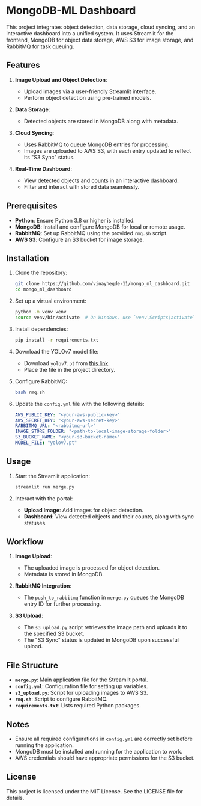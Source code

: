 # MongoDB-ML Dashboard

This project integrates object detection, data storage, cloud syncing, and an interactive dashboard into a unified system. It uses Streamlit for the frontend, MongoDB for object data storage, AWS S3 for image storage, and RabbitMQ for task queuing.

## Features

1. **Image Upload and Object Detection**:
   - Upload images via a user-friendly Streamlit interface.
   - Perform object detection using pre-trained models.

2. **Data Storage**:
   - Detected objects are stored in MongoDB along with metadata.

3. **Cloud Syncing**:
   - Uses RabbitMQ to queue MongoDB entries for processing.
   - Images are uploaded to AWS S3, with each entry updated to reflect its "S3 Sync" status.

4. **Real-Time Dashboard**:
   - View detected objects and counts in an interactive dashboard.
   - Filter and interact with stored data seamlessly.

## Prerequisites

- **Python**: Ensure Python 3.8 or higher is installed.
- **MongoDB**: Install and configure MongoDB for local or remote usage.
- **RabbitMQ**: Set up RabbitMQ using the provided `rmq.sh` script.
- **AWS S3**: Configure an S3 bucket for image storage.

## Installation

1. Clone the repository:
   ```bash
   git clone https://github.com/vinayhegde-11/mongo_ml_dashboard.git
   cd mongo_ml_dashboard
   ```

2. Set up a virtual environment:
   ```bash
   python -m venv venv
   source venv/bin/activate  # On Windows, use `venv\Scripts\activate`
   ```

3. Install dependencies:
   ```bash
   pip install -r requirements.txt
   ```

4. Download the YOLOv7 model file:
   - Download `yolov7.pt` from [this link](https://github.com/WongKinYiu/yolov7/releases/download/v0.1/yolov7.pt).
   - Place the file in the project directory.

5. Configure RabbitMQ:
   ```bash
   bash rmq.sh
   ```

6. Update the `config.yml` file with the following details:
   ```yaml
   AWS_PUBLIC_KEY: "<your-aws-public-key>"
   AWS_SECRET_KEY: "<your-aws-secret-key>"
   RABBITMQ_URL: "<rabbitmq-url>"
   IMAGE_STORE_FOLDER: "<path-to-local-image-storage-folder>"
   S3_BUCKET_NAME: "<your-s3-bucket-name>"
   MODEL_FILE: "yolov7.pt"
   ```

## Usage

1. Start the Streamlit application:
   ```bash
   streamlit run merge.py
   ```

2. Interact with the portal:
   - **Upload Image**: Add images for object detection.
   - **Dashboard**: View detected objects and their counts, along with sync statuses.

## Workflow

1. **Image Upload**:
   - The uploaded image is processed for object detection.
   - Metadata is stored in MongoDB.

2. **RabbitMQ Integration**:
   - The `push_to_rabbitmq` function in `merge.py` queues the MongoDB entry ID for further processing.

3. **S3 Upload**:
   - The `s3_upload.py` script retrieves the image path and uploads it to the specified S3 bucket.
   - The "S3 Sync" status is updated in MongoDB upon successful upload.

## File Structure

- **`merge.py`**: Main application file for the Streamlit portal.
- **`config.yml`**: Configuration file for setting up variables.
- **`s3_upload.py`**: Script for uploading images to AWS S3.
- **`rmq.sh`**: Script to configure RabbitMQ.
- **`requirements.txt`**: Lists required Python packages.

## Notes

- Ensure all required configurations in `config.yml` are correctly set before running the application.
- MongoDB must be installed and running for the application to work.
- AWS credentials should have appropriate permissions for the S3 bucket.

## License

This project is licensed under the MIT License. See the LICENSE file for details.
